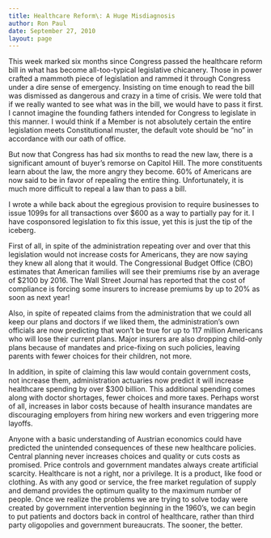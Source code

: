 ```yaml
---
title: Healthcare Reform\: A Huge Misdiagnosis
author: Ron Paul
date: September 27, 2010
layout: page
---
```


This week marked six months since Congress passed the healthcare reform bill in
what has become all-too-typical legislative chicanery. Those in power crafted a
mammoth piece of legislation and rammed it through Congress under a dire sense
of emergency. Insisting on time enough to read the bill was dismissed as
dangerous and crazy in a time of crisis. We were told that if we really wanted
to see what was in the bill, we would have to pass it first. I cannot imagine
the founding fathers intended for Congress to legislate in this manner. I would
think if a Member is not absolutely certain the entire legislation meets
Constitutional muster, the default vote should be “no” in accordance with our
oath of office.

But now that Congress has had six months to read the new law, there is a
significant amount of buyer’s remorse on Capitol Hill. The more constituents
learn about the law, the more angry they become. 60% of Americans are now said
to be in favor of repealing the entire thing. Unfortunately, it is much more
difficult to repeal a law than to pass a bill.

I wrote a while back about the egregious provision to require businesses to
issue 1099s for all transactions over $600 as a way to partially pay for it. I
have cosponsored legislation to fix this issue, yet this is just the tip of the
iceberg.

First of all, in spite of the administration repeating over and over that this
legislation would not increase costs for Americans, they are now saying they
knew all along that it would. The Congressional Budget Office (CBO) estimates
that American families will see their premiums rise by an average of $2100 by
2016. The Wall Street Journal has reported that the cost of compliance is
forcing some insurers to increase premiums by up to 20% as soon as next year!

Also, in spite of repeated claims from the administration that we could all
keep our plans and doctors if we liked them, the administration’s own officials
are now predicting that won’t be true for up to 117 million Americans who will
lose their current plans. Major insurers are also dropping child-only plans
because of mandates and price-fixing on such policies, leaving parents with
fewer choices for their children, not more.

In addition, in spite of claiming this law would contain government costs, not
increase them, administration actuaries now predict it will increase healthcare
spending by over $300 billion. This additional spending comes along with doctor
shortages, fewer choices and more taxes. Perhaps worst of all, increases in
labor costs because of health insurance mandates are discouraging employers
from hiring new workers and even triggering more layoffs.

Anyone with a basic understanding of Austrian economics could have predicted
the unintended consequences of these new healthcare policies. Central planning
never increases choices and quality or cuts costs as promised. Price controls
and government mandates always create artificial scarcity. Healthcare is not a
right, nor a privilege. It is a product, like food or clothing. As with any
good or service, the free market regulation of supply and demand provides the
optimum quality to the maximum number of people. Once we realize the problems
we are trying to solve today were created by government intervention beginning
in the 1960’s, we can begin to put patients and doctors back in control of
healthcare, rather than third party oligopolies and government bureaucrats. The
sooner, the better.

